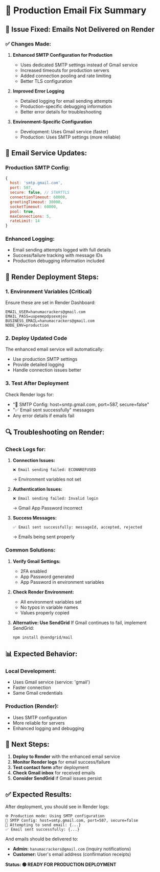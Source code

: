 # 🚀 Production Email Fix Summary

## 🎯 **Issue Fixed:** Emails Not Delivered on Render

### ✅ **Changes Made:**

1. **Enhanced SMTP Configuration for Production**
   - Uses dedicated SMTP settings instead of Gmail service
   - Increased timeouts for production servers
   - Added connection pooling and rate limiting
   - Better TLS configuration

2. **Improved Error Logging**
   - Detailed logging for email sending attempts
   - Production-specific debugging information
   - Better error details for troubleshooting

3. **Environment-Specific Configuration**
   - Development: Uses Gmail service (faster)
   - Production: Uses SMTP settings (more reliable)

## 📧 **Email Service Updates:**

### **Production SMTP Config:**
```javascript
{
  host: 'smtp.gmail.com',
  port: 587,
  secure: false, // STARTTLS
  connectionTimeout: 60000,
  greetingTimeout: 30000,
  socketTimeout: 60000,
  pool: true,
  maxConnections: 5,
  rateLimit: 14
}
```

### **Enhanced Logging:**
- Email sending attempts logged with full details
- Success/failure tracking with message IDs
- Production debugging information included

## 🔧 **Render Deployment Steps:**

### 1. **Environment Variables (Critical)**
Ensure these are set in Render Dashboard:
```
EMAIL_USER=hanumacrackers@gmail.com
EMAIL_PASS=uupemepdpsexmjov
BUSINESS_EMAIL=hanumacrackers@gmail.com
NODE_ENV=production
```

### 2. **Deploy Updated Code**
The enhanced email service will automatically:
- Use production SMTP settings
- Provide detailed logging
- Handle connection issues better

### 3. **Test After Deployment**
Check Render logs for:
- "📧 SMTP Config: host=smtp.gmail.com, port=587, secure=false"
- "✅ Email sent successfully" messages
- Any error details if emails fail

## 🔍 **Troubleshooting on Render:**

### **Check Logs for:**
1. **Connection Issues:**
   ```
   ❌ Email sending failed: ECONNREFUSED
   ```
   → Environment variables not set

2. **Authentication Issues:**
   ```
   ❌ Email sending failed: Invalid login
   ```
   → Gmail App Password incorrect

3. **Success Messages:**
   ```
   ✅ Email sent successfully: messageId, accepted, rejected
   ```
   → Emails being sent properly

### **Common Solutions:**
1. **Verify Gmail Settings:**
   - 2FA enabled
   - App Password generated
   - App Password in environment variables

2. **Check Render Environment:**
   - All environment variables set
   - No typos in variable names
   - Values properly copied

3. **Alternative: Use SendGrid**
   If Gmail continues to fail, implement SendGrid:
   ```bash
   npm install @sendgrid/mail
   ```

## 📊 **Expected Behavior:**

### **Local Development:**
- Uses Gmail service (service: 'gmail')
- Faster connection
- Same Gmail credentials

### **Production (Render):**
- Uses SMTP configuration
- More reliable for servers
- Enhanced logging and debugging

## 🎯 **Next Steps:**

1. **Deploy to Render** with the enhanced email service
2. **Monitor Render logs** for email success/failure
3. **Test contact form** after deployment
4. **Check Gmail inbox** for received emails
5. **Consider SendGrid** if Gmail issues persist

## ✅ **Expected Results:**

After deployment, you should see in Render logs:
```
🌐 Production mode: Using SMTP configuration
📧 SMTP Config: host=smtp.gmail.com, port=587, secure=false
📧 Attempting to send email: {...}
✅ Email sent successfully: {...}
```

And emails should be delivered to:
- **Admin:** `hanumacrackers@gmail.com` (inquiry notifications)
- **Customer:** User's email address (confirmation receipts)

**Status: 🟢 READY FOR PRODUCTION DEPLOYMENT**